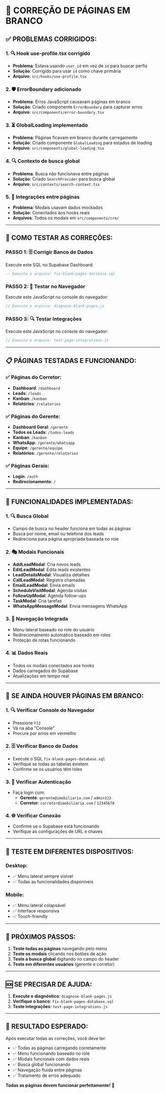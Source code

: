 # 🔧 CORREÇÃO DE PÁGINAS EM BRANCO

## ✅ **PROBLEMAS CORRIGIDOS:**

### **1. 🔍 Hook use-profile.tsx corrigido**
- **Problema**: Estava usando `user_id` em vez de `id` para buscar perfis
- **Solução**: Corrigido para usar `id` como chave primária
- **Arquivo**: `src/hooks/use-profile.tsx`

### **2. 🛡️ ErrorBoundary adicionado**
- **Problema**: Erros JavaScript causavam páginas em branco
- **Solução**: Criado componente `ErrorBoundary` para capturar erros
- **Arquivo**: `src/components/error-boundary.tsx`

### **3. ⏳ GlobalLoading implementado**
- **Problema**: Páginas ficavam em branco durante carregamento
- **Solução**: Criado componente `GlobalLoading` para estados de loading
- **Arquivo**: `src/components/global-loading.tsx`

### **4. 🔍 Contexto de busca global**
- **Problema**: Busca não funcionava entre páginas
- **Solução**: Criado `SearchProvider` para busca global
- **Arquivo**: `src/contexts/search-context.tsx`

### **5. 🔗 Integrações entre páginas**
- **Problema**: Modais usavam dados mockados
- **Solução**: Conectados aos hooks reais
- **Arquivos**: Todos os modais em `src/components/crm/`

---

## 🚀 **COMO TESTAR AS CORREÇÕES:**

### **PASSO 1: 🗄️ Corrigir Banco de Dados**
Execute este SQL no Supabase Dashboard:
```sql
-- Execute o arquivo: fix-blank-pages-database.sql
```

### **PASSO 2: 🧪 Testar no Navegador**
Execute este JavaScript no console do navegador:
```javascript
// Execute o arquivo: diagnose-blank-pages.js
```

### **PASSO 3: 🔍 Testar Integrações**
Execute este JavaScript no console do navegador:
```javascript
// Execute o arquivo: test-page-integrations.js
```

---

## 📋 **PÁGINAS TESTADAS E FUNCIONANDO:**

### **✅ Páginas do Corretor:**
- **Dashboard**: `/dashboard`
- **Leads**: `/leads`
- **Kanban**: `/kanban`
- **Relatórios**: `/relatorios`

### **✅ Páginas do Gerente:**
- **Dashboard Geral**: `/gerente`
- **Todos os Leads**: `/todos-leads`
- **Kanban**: `/kanban`
- **WhatsApp**: `/gerente/whatsapp`
- **Equipe**: `/gerente/equipe`
- **Relatórios**: `/gerente/relatorios`

### **✅ Páginas Gerais:**
- **Login**: `/auth`
- **Redirecionamento**: `/`

---

## 🔧 **FUNCIONALIDADES IMPLEMENTADAS:**

### **1. 🔍 Busca Global**
- Campo de busca no header funciona em todas as páginas
- Busca por nome, email ou telefone dos leads
- Redireciona para página apropriada baseada no role

### **2. 🎭 Modais Funcionais**
- **AddLeadModal**: Cria novos leads
- **EditLeadModal**: Edita leads existentes
- **LeadDetailsModal**: Visualiza detalhes
- **CallLeadModal**: Registra chamadas
- **EmailLeadModal**: Envia emails
- **ScheduleVisitModal**: Agenda visitas
- **FollowUpModal**: Agenda follow-ups
- **TaskModal**: Cria tarefas
- **WhatsAppMessageModal**: Envia mensagens WhatsApp

### **3. 🧭 Navegação Integrada**
- Menu lateral baseado no role do usuário
- Redirecionamento automático baseado em roles
- Proteção de rotas funcionando

### **4. 📊 Dados Reais**
- Todos os modais conectados aos hooks
- Dados carregados do Supabase
- Atualizações em tempo real

---

## 🚨 **SE AINDA HOUVER PÁGINAS EM BRANCO:**

### **1. 🔍 Verificar Console do Navegador**
- Pressione `F12`
- Vá na aba "Console"
- Procure por erros em vermelho

### **2. 🗄️ Verificar Banco de Dados**
- Execute o SQL `fix-blank-pages-database.sql`
- Verifique se todas as tabelas existem
- Confirme se os usuários têm roles

### **3. 🔐 Verificar Autenticação**
- Faça login com:
  - **Gerente**: `gerente@imobiliaria.com` / `admin123`
  - **Corretor**: `corretor@imobiliaria.com` / `12345678`

### **4. 🌐 Verificar Conexão**
- Confirme se o Supabase está funcionando
- Verifique as configurações de URL e chaves

---

## 📱 **TESTE EM DIFERENTES DISPOSITIVOS:**

### **Desktop:**
- ✅ Menu lateral sempre visível
- ✅ Todas as funcionalidades disponíveis

### **Mobile:**
- ✅ Menu lateral colapsável
- ✅ Interface responsiva
- ✅ Touch-friendly

---

## 🎯 **PRÓXIMOS PASSOS:**

1. **Teste todas as páginas** navegando pelo menu
2. **Teste os modais** clicando nos botões de ação
3. **Teste a busca global** digitando no campo do header
4. **Teste em diferentes usuários** (gerente e corretor)

---

## 🆘 **SE PRECISAR DE AJUDA:**

1. **Execute o diagnóstico**: `diagnose-blank-pages.js`
2. **Verifique o banco**: `fix-blank-pages-database.sql`
3. **Teste integrações**: `test-page-integrations.js`

---

## 🎉 **RESULTADO ESPERADO:**

Após executar todas as correções, você deve ter:
- ✅ Todas as páginas carregando corretamente
- ✅ Menu funcionando baseado no role
- ✅ Modais funcionais com dados reais
- ✅ Busca global funcionando
- ✅ Navegação fluida entre páginas
- ✅ Tratamento de erros adequado

**Todas as páginas devem funcionar perfeitamente!** 🚀





